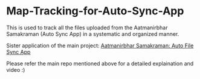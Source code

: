 # Map-Tracking-for-Auto-Sync-App
This is used to track all the files uploaded from the Aatmanirbhar Samakraman (Auto Sync App) in a systematic and organized manner.

Sister application of the main project: [Aatmanirbhar Samakraman: Auto File Sync App](https://github.com/JayJhaveri1906/Auto-File-Sync-App)

Please refer the main repo mentioned above for a detailed explaination and video :)
